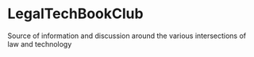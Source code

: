 # LegalTechBookClub
Source of information and discussion around the various intersections of law and technology
